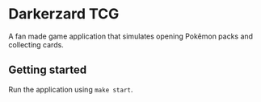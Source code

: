 # Darkerzard TCG

A fan made game application that simulates opening Pokêmon packs and collecting cards.

## Getting started

Run the application using `make start`.
